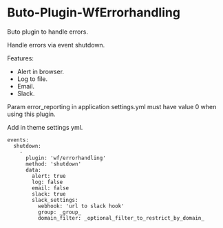 # Buto-Plugin-WfErrorhandling
Buto plugin to handle errors.


<p>
Handle errors via event shutdown. 
</p>
<p>
Features:
</p>
<ul>
<li>Alert in browser.
<li>Log to file.
<li>Email.
<li>Slack.
</ul>

<p>
Param error_reporting in application settings.yml must have value 0 when using this plugin.
</p>


<p>
Add in theme settings yml.
</p>

````
events:
  shutdown:
    -
      plugin: 'wf/errorhandling'
      method: 'shutdown'
      data:
        alert: true
        log: false
        email: false
        slack: true
        slack_settings:
          webhook: 'url to slack hook'
          group: _group_
          domain_filter: _optional_filter_to_restrict_by_domain_
````


